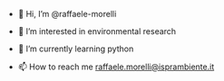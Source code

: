 - 👋 Hi, I’m @raffaele-morelli
- 👀 I’m interested in environmental research
- 🌱 I’m currently learning python

- 📫 How to reach me raffaele.morelli@isprambiente.it

<!---
raffaele-morelli/raffaele-morelli is a ✨ special ✨ repository because its `README.md` (this file) appears on your GitHub profile.
You can click the Preview link to take a look at your changes.
--->
